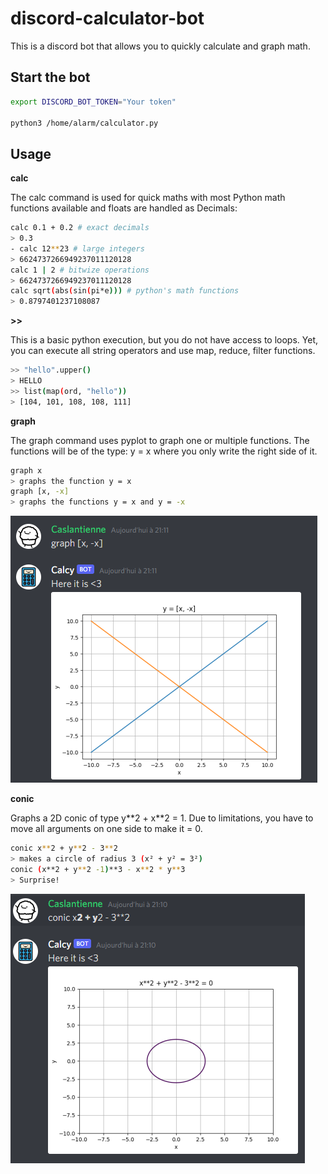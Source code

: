 # discord-calculator-bot
This is a discord bot that allows you to quickly calculate and graph math.

## Start the bot

```bash
export DISCORD_BOT_TOKEN="Your token"

python3 /home/alarm/calculator.py
```

## Usage

**calc**

The calc command is used for quick maths with most Python math functions available and floats are handled as Decimals:

```bash
calc 0.1 + 0.2 # exact decimals
> 0.3
- calc 12**23 # large integers
> 6624737266949237011120128
calc 1 | 2 # bitwize operations
> 6624737266949237011120128
calc sqrt(abs(sin(pi*e))) # python's math functions
> 0.8797401237108087
```

**>>**

This is a basic python execution, but you do not have access to loops.
Yet, you can execute all string operators and use map, reduce, filter functions.

```bash
>> "hello".upper()
> HELLO
>> list(map(ord, "hello"))
> [104, 101, 108, 108, 111]
```

**graph**

The graph command uses pyplot to graph one or multiple functions.
The functions will be of the type: y = x where you only write the right side of it.

```bash
graph x
> graphs the function y = x
graph [x, -x]
> graphs the functions y = x and y = -x
```

![Beautiful (truly) of a graph](doc/graph.png)

**conic**

Graphs a 2D conic of type y\*\*2 + x\*\*2 = 1.
Due to limitations, you have to move all arguments on one side to make it = 0.

```bash
conic x**2 + y**2 - 3**2
> makes a circle of radius 3 (x² + y² = 3²)
conic (x**2 + y**2 -1)**3 - x**2 * y**3
> Surprise!
```

![*Overwhelming image of a circle](doc/conic.png)
